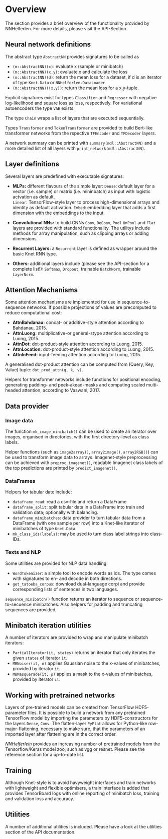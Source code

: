 # Overview

The section provides a brief overview of the functionality provided by
NNHelferlen.
For more details, please visit the API-Section.

  
## Neural network definitions

The abstract type `AbstractNN` provides signatures to be called as
+ `(m::AbstractNN)(x)`: evaluate x (sample or minibatch)
+ `(m::AbstractNN)(x,y)`: evaluate x and calculate the loss
+ `(m::AbstractNN)(d)`: return the mean loss for a dataset, if d is an iterator
                of type `Knet.Data` or `NNHelferlen.DataLoader`
+ `(m::AbstractNN)((x,y))`: return the mean loss for a x,y-tuple.

Explicit signatures exist for types `Classifier` and `Regressor` with
negative log-likelihood and square loss as loss, respectively.
For variational autoencoders the type `VAE` exists.

The type `Chain` wraps a list of layers that are executed sequentially.

Types `Transformer` and `TokenTransformer` are provided to build
Bert-like transformer networks from the rspective `TFEncoder` 
and `TFDecoder` layers.

A network summary can be printed with `summary(mdl::AbstractNN)` and
a more detailed list of all layers with `print_network(mdl::AbstractNN)`.


## Layer definitions

Several layers are predefined with executable signatures:
+ **MLPs:** different flavours of the simple layer:
        `Dense`: default layer for a vector (i.e. sample)
           or matrix (i.e. mininbatch) as input with logistic
           actvation as default.        
        `Linear`: TensorFlow-style layer to process high-dimensional
          arrays and identity as default activation.
        `Embed`: embedding layer that adds a first dimension with the
           embeddings to the input.

+ **Convolutional NNs:** to build CNNs `Conv`, `DeConv`, `Pool`
        `UnPool` and `Flat`      
        layers are provided with standard functionality.
        The utilitys include methods for array manipulation, such as
        clipping arrays or adding dimensions.

+ **Recurrent Layers:** a `Recurrent` layer is defined as wrapper 
        around the basic Knet RNN type.

+ **Others:** additional layers include (please see the API-section for
        a complete list!):
        `Softmax`, `Dropout`, trainable `BatchNorm`, trainable `LayerNorm`.


## Attention Mechanisms

Some attention mechanisms are implemented for use in sequence-to-sequence
networks. If possible projections of values are  precomputed to reduce
computational cost:
+ **AttnBahdanau:** concat- or additive-style attention according to
        Bahdanau, 2015.
+ **AttnLuong:** multiplicative-or general-stype attention according to
        Luong, 2015.
+ **AttnDot:** dot-product-style attention according to
        Luong, 2015.
+ **AttnLocation:** dot-product-style attention according to
        Luong, 2015.
+ **AttnInFeed:** input-feeding attention according to
        Luong, 2015.

A generalised dot-product attention can be computed from
(Query, Key, Value) tuple: `dot_prod_attn(q, k, v)`.

Helpers for transformer networks include functions for positional encoding,
generating padding- and peek-akead-masks and computing
scaled multi-headed attention,
according to Vaswani, 2017.

## Data provider
### Image data

The function `mk_image_minibatch()` can be used to create an
iterator over images, organised in directories, with the first
directory-level as class labels.

Helper functions (such as `image2array()`, `array2image()`, `array2RGB()`)
can be used to transform image data to arrays.
Imagenet-style preprocessing can be achieved with `preproc_imagenet()`,
readable Imagenet class labels of the top predictions are printed by
`predict_imagenet()`.



### DataFrames

Helpers for tabular date include:
+ `dataframe_read`: read a csv-file and return a DataFrame
+ `dataframe_split`: split tabular data in a DataFrame into train and
                validation data; optionally with balancing.
+ `dataframe_minibatches`: data provider to turn tabular data from
                a DataFrame (with one sample per row)
                into a Knet-like iterator of minibatches of type `Knet.Data`.
+ `mk_class_ids(labels)`: may be used to turn class label strings into
                class-IDs.

### Texts and NLP

Some utilities are provided for NLP data handling:

+ `WordTokenizer`: a simple tool to encode words as ids.
        The type comes with signatures to en- and decode in both directions.
+ `get_tatoeba_corpus`: download dual-language corpi and provide
        corresponding lists of sentences in two languages.

`sequence_minibatch()` function returns an iterator
to sequence or sequence-to-secuence minibatches.
Also helpers for padding and truncating sequences are provided.


## Minibatch iteration utilities

A number of iterators are provided to wrap and manipulate minibatch
iterators:
+ `PartialIterator(it, states)` returns an iterator that only
        iterates the given `states` of iterator `it`.
+ `MBNoiser(it, σ)` applies Gaussian noise to the x-values of 
        minibatches, provided by iterator `it`.
+ `MBMasquerade(it, ρ)` applies a mask to the x-values of 
        minibatches, provided by iterator `it`.




## Working with pretrained networks

Layers of pre-trained models can be created from TensorFlow
HDF5-parameter files. It is possible to build a network from
any pretrained TensorFlow model by importing the parameters by
HDF5-constructors for the layers
`Dense`, `Conv`. The flatten-layer `PyFlat` allows for Python-like
row-major-flattening, necessary to make sure, that the parameters
of an imported layer after flattening are in the correct order.

*NNHelferlein* provides an increasing number of pretrained 
models from the Tensorflow/Keras model zoo, such as vgg or resnet.
Please see the reference section for a up-to-date list.


## Training

Although Knet-style is to avoid havyweight interfaces and train networks
with lightweight and flexible optimisers, a train interface
is added that provides TensorBoard logs with online reporting of
minibatch loss, training and validation loss and accuracy.

## Utilities

A number of additional utilities is included. Please have a look at
the utilities section of the API documentation.
